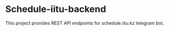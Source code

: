 # Schedule-iitu-backend

This project provides REST API endpoints for schedule.iitu.kz telegram bot. 
